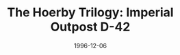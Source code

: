 ---
mission_id: hoerby3
slug: "the-hoerby-trilogy-imperial-outpost-d-42"
editorsChoice:
title: "The Hoerby Trilogy: Imperial Outpost D-42"
authors: 
    - "Matthias von Herrmann"
date: 1996-12-06
filename: "hoerby3.zip"
description: "You've just received the Star of Alderaan. Shortly after leaving Mon Mothma and the Rebel fleet, your ship comes under fire from Imperial forces. You are no match for them, and eventually you power down and are taken via shuttle to Imperial Outpost D-42. There you will reside until Darth Vader determines your fate. Not willing to wait around that long, you manage to steal a blaster from an officer on board the shuttle, and once in your cell begin your escape."
cover: "hoerby2.png"
levelReplaced: "SECBASE, TALAY, SEWERS"
difficulty: yes
bm:	yes
fme: yes
wax: yes
three_do: yes
voc: yes
gmd: yes
vue: no
lfd: yes
base: "New level from scratch" 
editors: "DFUSE 0.9 and 1.00, WEdit 2.34, BMPDF 1.0 and 1.1"

---